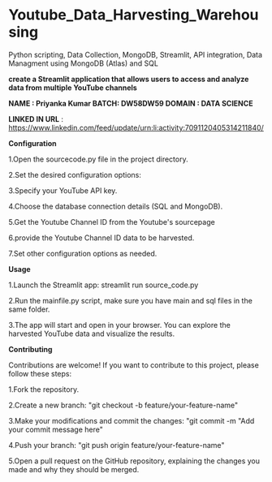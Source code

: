 # Youtube_Data_Harvesting_Warehousing
Python scripting, Data Collection, MongoDB, Streamlit, API integration, Data Managment using MongoDB (Atlas) and SQL

**create a Streamlit application that allows users to access and analyze data from multiple YouTube channels**

**NAME : Priyanka Kumar
BATCH: DW58DW59
DOMAIN : DATA SCIENCE**

**LINKED IN URL** : https://www.linkedin.com/feed/update/urn:li:activity:7091120405314211840/


**Configuration**

1.Open the sourcecode.py file in the project directory.

2.Set the desired configuration options:

3.Specify your YouTube API key.

4.Choose the database connection details (SQL and MongoDB).

5.Get the Youtube Channel ID from the Youtube's sourcepage

6.provide the Youtube Channel ID data to be harvested.

7.Set other configuration options as needed.

**Usage**

1.Launch the Streamlit app: streamlit run source_code.py

2.Run the mainfile.py script, make sure you have main and sql files in the same folder.

3.The app will start and open in your browser. You can explore the harvested YouTube data and visualize the results.

**Contributing**

Contributions are welcome! If you want to contribute to this project, please follow these steps:

1.Fork the repository.

2.Create a new branch: "git checkout -b feature/your-feature-name"

3.Make your modifications and commit the changes: "git commit -m "Add your commit message here"

4.Push your branch: "git push origin feature/your-feature-name"

5.Open a pull request on the GitHub repository, explaining the changes you made and why they should be merged.
